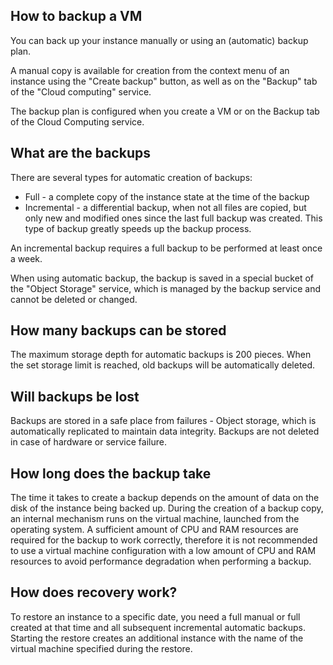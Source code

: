 How to backup a VM
------------------

You can back up your instance manually or using an (automatic) backup plan.

A manual copy is available for creation from the context menu of an instance using the "Create backup" button, as well as on the "Backup" tab of the "Cloud computing" service.

The backup plan is configured when you create a VM or on the Backup tab of the Cloud Computing service.

What are the backups
--------------------

There are several types for automatic creation of backups:

*   Full - a complete copy of the instance state at the time of the backup
*   Incremental - a differential backup, when not all files are copied, but only new and modified ones since the last full backup was created. This type of backup greatly speeds up the backup process.

An incremental backup requires a full backup to be performed at least once a week.

When using automatic backup, the backup is saved in a special bucket of the "Object Storage" service, which is managed by the backup service and cannot be deleted or changed.

How many backups can be stored
------------------------------

The maximum storage depth for automatic backups is 200 pieces. When the set storage limit is reached, old backups will be automatically deleted.

Will backups be lost
--------------------

Backups are stored in a safe place from failures - Object storage, which is automatically replicated to maintain data integrity. Backups are not deleted in case of hardware or service failure.

How long does the backup take
-----------------------------

The time it takes to create a backup depends on the amount of data on the disk of the instance being backed up. During the creation of a backup copy, an internal mechanism runs on the virtual machine, launched from the operating system. A sufficient amount of CPU and RAM resources are required for the backup to work correctly, therefore it is not recommended to use a virtual machine configuration with a low amount of CPU and RAM resources to avoid performance degradation when performing a backup.

How does recovery work?
-----------------------

To restore an instance to a specific date, you need a full manual or full created at that time and all subsequent incremental automatic backups. Starting the restore creates an additional instance with the name of the virtual machine specified during the restore.